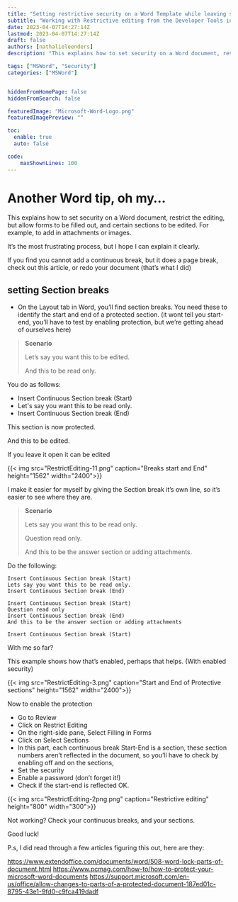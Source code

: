 ```yaml
---
title: "Setting restrictive security on a Word Template while leaving sections open (Restrictive editing)"
subtitle: "Working with Restrictive editing from the Developer Tools in MS Word"
date: 2023-04-07T14:27:14Z
lastmod: 2023-04-07T14:27:14Z
draft: false
authors: [nathalieleenders]
description: "This explains how to set security on a Word document, restrict the editing, but allow forms to be filled out, and certain sections to be edited. For example, to add in attachments or images."

tags: ["MSWord", "Security"]
categories: ["MSWord"]


hiddenFromHomePage: false
hiddenFromSearch: false

featuredImage: "Microsoft-Word-Logo.png"
featuredImagePreview: ""

toc:
  enable: true
  auto: false

code:
    maxShownLines: 100
---
```


# Another Word tip, oh my… #

This explains how to set security on a Word document, restrict the editing, but allow forms to be filled out, and certain sections to be edited. For example, to add in attachments or images.

It’s the most frustrating process, but I hope I can explain it clearly.

If you find you cannot add a continuous break, but it does a page break, check out this article, or redo your document (that’s what I did)

## setting Section breaks ##

- On the Layout tab in Word, you’ll find section breaks. You need these to identify the start and end of a protected section.
  (it wont tell you start-end, you’ll have to test by enabling protection, but we’re getting ahead of ourselves here)

> **Scenario**
>
> Let’s say you want this to be edited.
>
> And this to be read only.

You do as follows:

- Insert Continuous Section break (Start)
- Let's say you want this to be read only.
- Insert Continuous Section break (End)

This section is now protected.

And this to be edited.

If you leave it open it can be edited

{{< img src="RestrictEditing-11.png" caption="Breaks start and End" height="1562" width="2400">}}

I make it easier for myself by giving the Section break it’s own line, so it’s easier to see where they are.

> **Scenario**
>
> Lets say you want this to be read only.
>
> Question read only.
>
> And this to be the answer section or adding attachments.

Do the following:

    Insert Continuous Section break (Start)
    Lets say you want this to be read only.
    Insert Continuous Section break (End)

    Insert Continuous Section break (Start)
    Question read only
    Insert Continuous Section break (End)
    And this to be the answer section or adding attachments

    Insert Continuous Section break (Start)

With me so far?

This example shows how that’s enabled, perhaps that helps. (With enabled security)

{{< img src="RestrictEditing-3.png" caption="Start and End of Protective sections" height="1562" width="2400">}}

Now to enable the protection

- Go to Review
- Click on Restrict Editing
- On the right-side pane, Select Filling in Forms
- Click on Select Sections
- In this part, each continuous break Start-End is a section, these section numbers aren’t reflected in the document, so you’ll have to check by enabling off and on the sections,
- Set the security
- Enable a password (don’t forget it!)
- Check if the start-end is reflected OK.

{{< img src="RestrictEditing-2png.png" caption="Restrictive editing" height="800" width="300">}}

Not working? Check your continuous breaks, and your sections.

Good luck!

P.s, I did read through a few articles figuring this out, here are they:

<https://www.extendoffice.com/documents/word/508-word-lock-parts-of-document.html>
<https://www.pcmag.com/how-to/how-to-protect-your-microsoft-word-documents>
<https://support.microsoft.com/en-us/office/allow-changes-to-parts-of-a-protected-document-187ed01c-8795-43e1-9fd0-c9fca419dadf>
